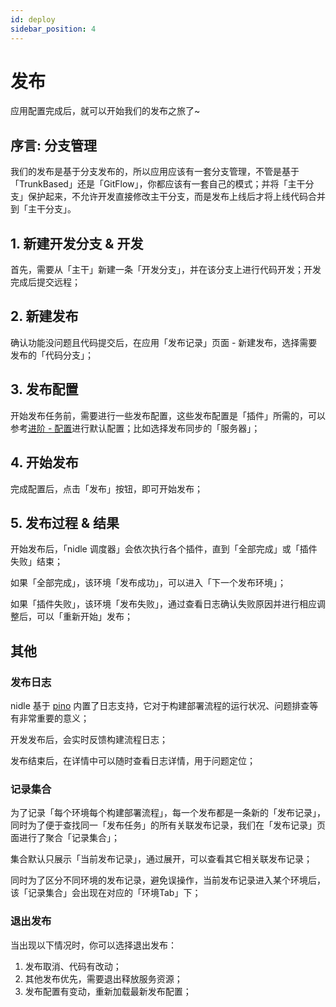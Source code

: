 ```yaml
---
id: deploy
sidebar_position: 4
---
```


# 发布
应用配置完成后，就可以开始我们的发布之旅了~

## 序言: 分支管理
我们的发布是基于分支发布的，所以应用应该有一套分支管理，不管是基于「TrunkBased」还是「GitFlow」，你都应该有一套自己的模式；并将「主干分支」保护起来，不允许开发直接修改主干分支，而是发布上线后才将上线代码合并到「主干分支」。

## 1. 新建开发分支 & 开发
首先，需要从「主干」新建一条「开发分支」，并在该分支上进行代码开发；开发完成后提交远程；
## 2. 新建发布
确认功能没问题且代码提交后，在应用「发布记录」页面 - 新建发布，选择需要发布的「代码分支」；
## 3. 发布配置
开始发布任务前，需要进行一些发布配置，这些发布配置是「插件」所需的，可以参考[进阶 - 配置](../advanced/config)进行默认配置；比如选择发布同步的「服务器」；

## 4. 开始发布
完成配置后，点击「发布」按钮，即可开始发布；

## 5. 发布过程 & 结果
开始发布后，「nidle 调度器」会依次执行各个插件，直到「全部完成」或「插件失败」结束；

如果「全部完成」，该环境「发布成功」，可以进入「下一个发布环境」；

如果「插件失败」，该环境「发布失败」，通过查看日志确认失败原因并进行相应调整后，可以「重新开始」发布；

## 其他
### 发布日志
nidle 基于 [pino](https://getpino.io/#/) 内置了日志支持，它对于构建部署流程的运行状况、问题排查等有非常重要的意义；

开发发布后，会实时反馈构建流程日志；

发布结束后，在详情中可以随时查看日志详情，用于问题定位；

### 记录集合
为了记录「每个环境每个构建部署流程」，每一个发布都是一条新的「发布记录」，同时为了便于查找同一「发布任务」的所有关联发布记录，我们在「发布记录」页面进行了聚合「记录集合」；

集合默认只展示「当前发布记录」，通过展开，可以查看其它相关联发布记录；

同时为了区分不同环境的发布记录，避免误操作，当前发布记录进入某个环境后，该「记录集合」会出现在对应的「环境Tab」下；

### 退出发布
当出现以下情况时，你可以选择退出发布：
1. 发布取消、代码有改动；
2. 其他发布优先，需要退出释放服务资源；
3. 发布配置有变动，重新加载最新发布配置；
